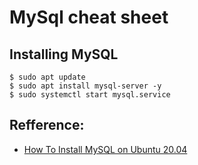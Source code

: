 # MySql cheat sheet

## Installing MySQL

```
$ sudo apt update
$ sudo apt install mysql-server -y
$ sudo systemctl start mysql.service
```

## Refference:

- [How To Install MySQL on Ubuntu 20.04](https://www.digitalocean.com/community/tutorials/how-to-install-mysql-on-ubuntu-20-04)
